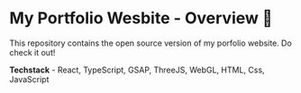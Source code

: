 # My Portfolio Wesbite - Overview 🚀

This repository contains the open source version of my porfolio website.
Do check it out!

**Techstack** - React, TypeScript, GSAP, ThreeJS, WebGL, HTML, Css, JavaScript

